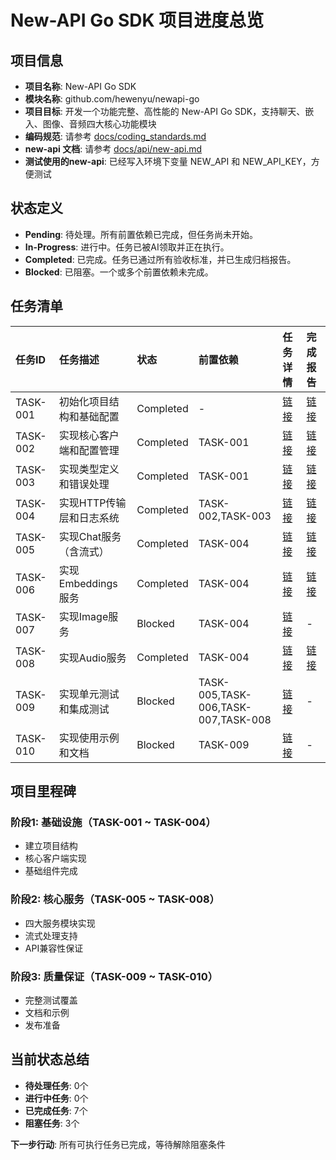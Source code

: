 # New-API Go SDK 项目进度总览

## 项目信息
- **项目名称**: New-API Go SDK
- **模块名称**: github.com/hewenyu/newapi-go
- **项目目标**: 开发一个功能完整、高性能的 New-API Go SDK，支持聊天、嵌入、图像、音频四大核心功能模块
- **编码规范**: 请参考 [docs/coding_standards.md](../../docs/coding_standards.md)
- **new-api 文档**: 请参考 [docs/api/new-api.md](../../docs/api/new-api.md)
- **测试使用的new-api**: 已经写入环境下变量 NEW_API 和 NEW_API_KEY，方便测试



## 状态定义
- **Pending**: 待处理。所有前置依赖已完成，但任务尚未开始。
- **In-Progress**: 进行中。任务已被AI领取并正在执行。
- **Completed**: 已完成。任务已通过所有验收标准，并已生成归档报告。
- **Blocked**: 已阻塞。一个或多个前置依赖未完成。

## 任务清单

| 任务ID   | 任务描述                               | 状态        | 前置依赖        | 任务详情                                      | 完成报告                                    |
| :------- | :------------------------------------- | :---------- | :-------------- | :-------------------------------------------- | :------------------------------------------ |
| TASK-001 | 初始化项目结构和基础配置               | Completed   | -               | [链接](./TASK-001_init_project.md)            | [链接](../../issues/TASK-001_init_project.md) |
| TASK-002 | 实现核心客户端和配置管理               | Completed   | TASK-001        | [链接](./TASK-002_core_client.md)            | [链接](../../issues/TASK-002_core_client.md) |
| TASK-003 | 实现类型定义和错误处理                 | Completed   | TASK-001        | [链接](./TASK-003_types_errors.md)           | [链接](../../issues/TASK-003_types_errors.md) |
| TASK-004 | 实现HTTP传输层和日志系统               | Completed   | TASK-002,TASK-003 | [链接](./TASK-004_http_logger.md)           | [链接](../../issues/TASK-004_http_logger.md) |
| TASK-005 | 实现Chat服务（含流式）                 | Completed   | TASK-004        | [链接](./TASK-005_chat_service.md)           | [链接](../../issues/TASK-005_chat_service.md) |
| TASK-006 | 实现Embeddings服务                    | Completed   | TASK-004        | [链接](./TASK-006_embeddings_service.md)     | [链接](../../issues/TASK-006_embeddings_service.md) |
| TASK-007 | 实现Image服务                         | Blocked     | TASK-004        | [链接](./TASK-007_image_service.md)          | -                                           |
| TASK-008 | 实现Audio服务                         | Completed   | TASK-004        | [链接](./TASK-008_audio_service.md)          | [链接](../../issues/TASK-008_audio_service.md) |
| TASK-009 | 实现单元测试和集成测试                 | Blocked     | TASK-005,TASK-006,TASK-007,TASK-008 | [链接](./TASK-009_testing.md)              | -                                           |
| TASK-010 | 实现使用示例和文档                     | Blocked     | TASK-009        | [链接](./TASK-010_examples_docs.md)          | -                                           |

## 项目里程碑

### 阶段1: 基础设施（TASK-001 ~ TASK-004）
- 建立项目结构
- 核心客户端实现
- 基础组件完成

### 阶段2: 核心服务（TASK-005 ~ TASK-008）
- 四大服务模块实现
- 流式处理支持
- API兼容性保证

### 阶段3: 质量保证（TASK-009 ~ TASK-010）
- 完整测试覆盖
- 文档和示例
- 发布准备

## 当前状态总结
- **待处理任务**: 0个
- **进行中任务**: 0个
- **已完成任务**: 7个
- **阻塞任务**: 3个

**下一步行动**: 所有可执行任务已完成，等待解除阻塞条件 